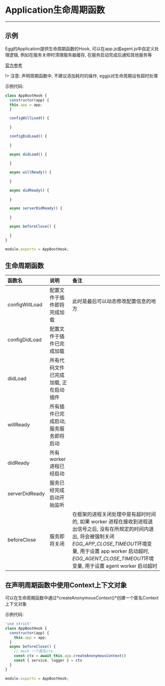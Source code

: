 # Application生命周期函数

---

## 示例

Egg的Application提供生命周期函数的Hook, 可以在app.js或agent.js中自定义处理逻辑, 例如在服务关停时清理服务器缓存, 在服务启动完成后通知其他服务等

[官方参考](https://eggjs.org/zh-cn/advanced/loader.html)

!> 注意: 声明周期函数中, 不建议添加耗时的操作, eggjs对生命周期设有超时处理

示例代码:

```javascript
class AppBootHook {
  constructor(app) {
  this.app = app;
  }

  configWillLoad() {
  
  }

  configDidLoad() {
  
  }

  async didLoad() {
  
  }

  async willReady() {
  
  }

  async didReady() {
  
  }

  async serverDidReady() {
  
  }

  async beforeClose() {
  
  }
}

module.exports = AppBootHook;
```

## 生命周期函数

|函数名|说明|备注|
|:-|:-|:-|
|configWillLoad|配置文件于插件即将完成加载|此时是最后可以动态修改配置信息的地方|
|configDidLoad|配置文件于插件已完成加载||
|didLoad|所有代码文件已完成加载, 正在启动插件||
|willReady|所有插件已完成启动, 服务服务即将启动||
|didReady|所有worker进程已经启动||
|serverDidReady|服务已经完成启动开始监听||
|beforeClose|服务即将关闭|在框架的进程关闭处理中是有超时时间的, 如果 worker 进程在接收到进程退出信号之后, 没有在所规定的时间内退出, 将会被强制关闭*EGG_APP_CLOSE_TIMEOUT*环境变量, 用于设置 app worker 启动超时, *EGG_AGENT_CLOSE_TIMEOUT*环境变量, 用于设置 agent worker 启动超时|

## 在声明周期函数中使用Context上下文对象

可以在生命周期函数中通过*createAnonymousContext()*创建一个匿名Context上下文对象

示例代码:

```javascript
'use strict'
class AppBootHook {
  constructor(app) {
    this.app = app;
  }
  async beforeClose() {
    // mock 一个匿名ctx
    const ctx = await this.app.createAnonymousContext()
    const { service, logger } = ctx
  }
}

module.exports = AppBootHook;
```